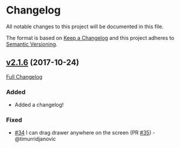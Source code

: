# Changelog
All notable changes to this project will be documented in this file.

The format is based on [Keep a Changelog](http://keepachangelog.com/en/1.0.0/)
and this project adheres to [Semantic Versioning](http://semver.org/spec/v2.0.0.html).

## [v2.1.6](https://github.com/stoeffel/react-motion-drawer/tree/v2.1.6) (2017-10-24)
[Full Changelog](https://github.com/stoeffel/react-motion-drawer/compare/v2.1.5...v2.1.6)
### Added
- Added a changelog!

### Fixed
- [#34](https://github.com/stoeffel/react-motion-drawer/issues/34) I can drag drawer anywhere on the screen (PR [#35](https://github.com/stoeffel/react-motion-drawer/pull/35)) - @timurridjanovic
